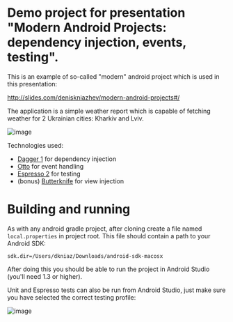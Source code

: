 # Demo project for presentation "Modern Android Projects: dependency injection, events, testing".
This is an example of so-called "modern" android project which is used in this presentation:

http://slides.com/deniskniazhev/modern-android-projects#/

The application is a simple weather report which is capable of fetching weather for 2 Ukrainian cities: Kharkiv and Lviv.

![image](https://cloud.githubusercontent.com/assets/3080318/9034351/9555d8a8-39d7-11e5-8254-7a91d99a6f21.png)

Technologies used:

 * [Dagger 1](http://square.github.io/dagger/) for dependency injection
 * [Otto](http://square.github.io/otto/) for event handling
 * [Espresso 2](https://code.google.com/p/android-test-kit/) for testing
 * (bonus) [Butterknife](http://jakewharton.github.io/butterknife/) for view injection

# Building and running
As with any android gradle project, after cloning create a file named `local.properties` in project root. This file should contain a path to your Android SDK:

    sdk.dir=/Users/dkniaz/Downloads/android-sdk-macosx

After doing this you should be able to run the project in Android Studio (you'll need 1.3 or higher).

Unit and Espresso tests can also be run from Android Studio, just make sure you have selected the correct testing profile:

![image](https://cloud.githubusercontent.com/assets/3080318/9034292/2d623fde-39d7-11e5-9d02-9b64b716e295.png)
